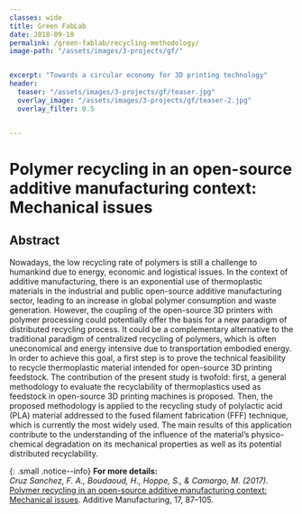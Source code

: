 ```yaml
---
classes: wide
title: Green FabLab
date: 2018-09-10
permalink: /green-fablab/recycling-methodology/
image-path: "/assets/images/3-projects/gf/"


excerpt: "Towards a circular economy for 3D printing technology"
header:
  teaser: "/assets/images/3-projects/gf/teaser.jpg"
  overlay_image: "/assets/images/3-projects/gf/teaser-2.jpg"
  overlay_filter: 0.5


---
```


# Polymer recycling in an open-source additive manufacturing context: Mechanical issues

## Abstract
Nowadays, the low recycling rate of polymers is still a challenge to humankind due to energy, economic and logistical issues. In the context of additive manufacturing, there is an exponential use of thermoplastic materials in the industrial and public open-source additive manufacturing sector, leading to an increase in global polymer consumption and waste generation. However, the coupling of the open-source 3D printers with polymer processing could potentially offer the basis for a new paradigm of distributed recycling process. It could be a complementary alternative to the traditional paradigm of centralized recycling of polymers, which is often uneconomical and energy intensive due to transportation embodied energy. In order to achieve this goal, a first step is to prove the technical feasibility to recycle thermoplastic material intended for open-source 3D printing feedstock. The contribution of the present study is twofold: first, a general methodology to evaluate the recyclability of thermoplastics used as feedstock in open-source 3D printing machines is proposed. Then, the proposed methodology is applied to the recycling study of polylactic acid (PLA) material addressed to the fused filament fabrication (FFF) technique, which is currently the most widely used. The main results of this application contribute to the understanding of the influence of the material’s physico-chemical degradation on its mechanical properties as well as its potential distributed recyclability.


{: .small  .notice--info}
**For more details:** <br>
<cite>Cruz Sanchez, F. A., Boudaoud, H., Hoppe, S., & Camargo, M. (2017). </cite>[Polymer recycling in an open-source additive manufacturing context: Mechanical issues](https://doi.org/10.1016/j.addma.2017.05.013). Additive Manufacturing, 17, 87–105. 




